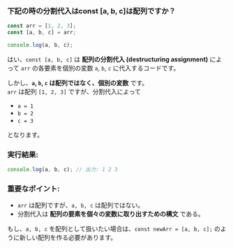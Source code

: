 
### 下記の時の分割代入はconst [a, b, c]は配列ですか？

```js
const arr = [1, 2, 3];
const [a, b, c] = arr;

console.log(a, b, c);
```


はい、`const [a, b, c]` は **配列の分割代入 (destructuring assignment)** によって `arr` の各要素を個別の変数 `a`, `b`, `c` に代入するコードです。  

しかし、**`a`, `b`, `c` は配列ではなく、個別の変数** です。  
`arr` は配列 `[1, 2, 3]` ですが、分割代入によって  

- `a = 1`
- `b = 2`
- `c = 3`  

となります。

### 実行結果:
```js
console.log(a, b, c); // 出力: 1 2 3
```

### 重要なポイント:
- `arr` は配列ですが、`a, b, c` は配列ではない。
- 分割代入は **配列の要素を個々の変数に取り出すための構文** である。

もし、`a, b, c` を配列として扱いたい場合は、`const newArr = [a, b, c];` のように新しい配列を作る必要があります。